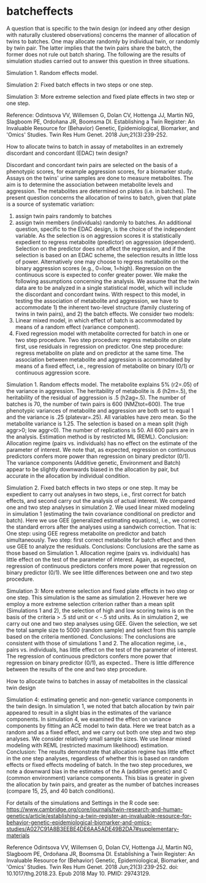 # batcheffects
A question that is specific to the twin design (or indeed any other design with naturally clustered observations) concerns the manner of allocation of twins to batches. One may allocate randomly by individual twin, or randomly by twin pair. The latter implies that the twin pairs share the batch, the former does not rule out batch sharing. The following are the results of simulation studies carried out to answer this question in three situations. 

Simulation 1. Random effects model. 

Simulation 2: Fixed batch effects in two steps or one step. 

Simulation 3: More extreme selection and fixed plate effects in two step or one step. 

Reference: Odintsova VV, Willemsen G, Dolan CV, Hottenga JJ, Martin NG, Slagboom PE, Ordoñana JR, Boomsma DI. Establishing a Twin Register: An Invaluable Resource for (Behavior) Genetic, Epidemiological, Biomarker, and 'Omics' Studies. Twin Res Hum Genet. 2018 Jun;21(3):239-252. 


How to allocate twins to batch in assay of metabolites in an extremely discordant and concordant (EDAC) twin design?

Discordant and concordant twin pairs are selected on the basis of a phenotypic scores, for example aggression scores, for a biomarker study. Assays on the twins' urine samples are done to measure metabolites. The aim is to determine the association between metabolite levels and aggression. The metabolites are determined on plates (i.e. in batches). The present question concerns the allocation of twins to batch, given that plate is a source of systematic variation:
1) assign twin pairs randomly to batches
2) assign twin members (individuals) randomly to batches. 
An additional question, specific to the EDAC design, is the choice of the independent variable. As the selection is on aggression scores it is statistically expedient to regress metabolite (predictor) on aggression (dependent). Selection on the predictor does not affect the regression, and if the selection is based on an EDAC scheme, the selection results in little loss of power. Alternatively one may choose to regress metabolite on the binary aggression scores (e.g., 0=low, 1=high). Regression on the continuous score is expected to confer greater power.
We make the following assumptions concerning the analysis. We assume that the twin data are to be analyzed in a single statistical model, which will include the discordant and concordant twins. With respect to this model, in testing the association of metabolite and aggression, we have to accommodate 1) the inherent two-level structure (family clustering of twins in twin pairs), and 2) the batch effects. We consider two models:
1) Linear mixed model, in which effect of batch is accommodated by means of a random effect (variance component). 
2) Fixed regression model with metabolite corrected for batch in one or two step procedure. Two step procedure: regress metabolite on plate first, use residuals in regression on predictor. One step procedure: regress metabolite on plate and on predictor at the same time.
The association between metabolite and aggression is accommodated by means of a fixed effect, i.e., regression of metabolite on binary (0/1) or continuous aggression score.

Simulation 1. Random effects model. 
The metabolite explains 5% (r2=.05) of the variance in aggression. The heritability of metabolite is .6 (h2m=.5), the heritability of the residual of aggression is .5 (h2ag=.5). The number of batches is 70, the number of twin pairs is 600 (NMZtot=600). The true phenotypic variances of metabolite and aggression are both set to equal 1 and the variance is .25 (platevar=.25). All variables have zero mean. So the metabolite variance is 1.25. The selection is based on a mean split (high aggr>0; low aggr<0). The number of replications is 50.  All 600 pairs are in the analysis. Estimation method is by restricted ML (REML).
Conclusion: 
Allocation regime (pairs vs. individuals) has no effect on the estimate of the parameter of interest. We note that, as expected, regression on continuous predictors confers more power than regression on binary predictor (0/1). The variance components (Additive genetic, Environment and Batch) appear to be slightly downwards biased in the allocation by pair, but accurate in the allocation by individual condition. 

Simulation 2. Fixed batch effects in two steps or one step.
It may be expedient to carry out analyses in two steps, i.e., first correct for batch effects, and second carry out the analysis of actual interest. We compared one and two step analyses in simulation 2.  We used linear mixed modeling in simulation 1 (estimating the twin covariance conditional on predictor and batch). Here we use GEE (generalized estimating equations), i.e., we correct the standard errors after the analyses using a sandwich correction. That is:
One step: using GEE regress metabolite on predictor and batch simultaneously. 
Two step: first correct metabolite for batch effect and then use GEE to analyze the residuals.
Conclusions:
Conclusions are the same as those based on Simulation 1. Allocation regime (pairs vs. individuals) has little effect on the test of the parameter of interest. Again, as expected, regression of continuous predictors confers more power that regression on binary predictor (0/1). We see little differences between one and two step procedure. 

Simulation 3: More extreme selection and fixed plate effects in two step or one step.
This simulation is the same as simulation 2. However here we employ a more extreme selection criterion rather than a mean split (Simulations 1 and 2), the selection of high and low scoring twins is on the basis of the criteria > .5 std unit or < -.5 std units. As in simulation 2, we carry out one and two step analyses using GEE. Given the selection, we set the total sample size to 5000 (random sample) and select from this sample based on the criteria mentioned. 
Conclusions:
The conclusions are consistent with those of simulations 1 and 2.  The allocation regime, i.e., pairs vs. individuals, has little effect on the test of the parameter of interest. The regression of continuous predictors confers more power that regression on binary predictor (0/1), as expected.. There is little difference between the results of the one and two step procedure.


How to allocate twins to batches in assay of metabolites in the classical twin design   

Simulation 4: estimating genetic and non-genetic variance components in the twin design.
In simulation 1, we noted that batch allocation by twin pair appeared to result in a slight bias in the estimates of the variance components. In simulation 4, we examined the effect on variance components by fitting an ACE model to twin data. Here we treat batch as a random and as a fixed effect, and we carry out both one step and two step analyses. We consider relatively small sample sizes. We use linear mixed modeling with REML (restricted maximum likelihood) estimation. 
Conclusion:
The results demonstrate that allocation regime has little effect in the one step analyses, regardless of whether this is based on random effects or fixed effects modeling of batch. In the two step procedures, we note a downward bias in the estimates of the A (additive genetic) and C (common environment) variance components. This bias is greater in given the allocation by twin pairs, and greater as the number of batches increases (compare 15, 25, and 40 batch conditions). 

For details of the simulations and Settings in the R code see:
https://www.cambridge.org/core/journals/twin-research-and-human-genetics/article/establishing-a-twin-register-an-invaluable-resource-for-behavior-genetic-epidemiological-biomarker-and-omics-studies/A027C91A8B3EEBE4DE6AA5ADE49B2DA7#supplementary-materials

Reference
Odintsova VV, Willemsen G, Dolan CV, Hottenga JJ, Martin NG, Slagboom PE, Ordoñana JR, Boomsma DI. Establishing a Twin Register: An Invaluable Resource for (Behavior) Genetic, Epidemiological, Biomarker, and 'Omics' Studies. Twin Res Hum Genet. 2018 Jun;21(3):239-252. doi: 10.1017/thg.2018.23. Epub 2018 May 10. PMID: 29743129.

